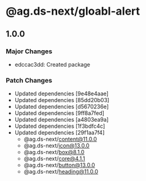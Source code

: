 # @ag.ds-next/gloabl-alert

## 1.0.0

### Major Changes

- edccac3dd: Created package

### Patch Changes

- Updated dependencies [9e48e4aae]
- Updated dependencies [85dd20b03]
- Updated dependencies [d5670236e]
- Updated dependencies [9ff8a7fed]
- Updated dependencies [a4803ea9a]
- Updated dependencies [1f3bdfc4c]
- Updated dependencies [29f1aa7f4]
  - @ag.ds-next/content@11.0.0
  - @ag.ds-next/icon@13.0.0
  - @ag.ds-next/box@8.1.0
  - @ag.ds-next/core@4.1.1
  - @ag.ds-next/button@13.0.0
  - @ag.ds-next/heading@11.0.0
